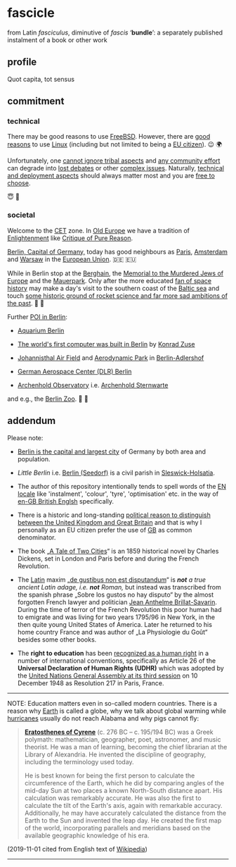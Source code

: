 # fascicle
from Latin _fasciculus_, diminutive of _fascis_ ‘**bundle**’: a separately published instalment of a book or other work

## profile

Quot capita, tot sensus

## commitment

### technical

There may be good reasons to use [FreeBSD](https://en.wikipedia.org/wiki/FreeBSD). However, there are [good reasons](https://en.wikipedia.org/wiki/Linux) to use [Linux](https://www.linux.com/) (including but not limited to being a [EU citizen](https://ec.europa.eu/info/aid-development-cooperation-fundamental-rights/your-rights-eu/eu-charter-fundamental-rights_en)). 
:wink: :earth_africa:

Unfortunately, one [cannot ignore tribal aspects](https://en.wikipedia.org/wiki/Communication) and [any community effort](https://www.debian.org/intro/free) can degrade into [lost debates](https://en.wikipedia.org/wiki/Dogma) or other [complex issues](https://ownyourbits.com/2017/06/12/why-nextcloudpi-uses-apache-and-not-nginx/).  Naturally,  [technical and deployment aspects](https://nextcloud.com/support/) should always matter most and you are [free to choose](https://en.wikipedia.org/wiki/Free_and_open-source_software). 

:innocent: :restroom:

### societal

Welcome to the [CET](https://en.wikipedia.org/wiki/Central_European_Time) zone. In [Old Europe](https://en.wikipedia.org/wiki/Old_Europe_and_New_Europe) we have a tradition of [Enlightenment](https://en.wikipedia.org/wiki/Age_of_Enlightenment) like [Critique of Pure Reason](https://en.wikipedia.org/wiki/Immanuel_Kant). 

[Berlin, Capital of Germany,](https://www.berlin.de/en/) today has good neighbours as [Paris](https://www.paris.fr/), [Amsterdam](https://www.amsterdam.nl/en/) and [Warsaw](http://www.um.warszawa.pl/en) in the [European Union](https://ec.europa.eu/growth/single-market_en). :de: :eu: 

While in Berlin stop at the [Berghain](https://en.wikipedia.org/wiki/Berghain), the [Memorial to the Murdered Jews of Europe](https://www.berlin.de/en/attractions-and-sights/3560249-3104052-memorial-to-the-murdered-jews-of-europe.en.html) and the [Mauerpark](https://en.wikipedia.org/wiki/Mauerpark). Only after the more educated [fan of space history](https://www.nasa.gov/centers/marshall/history/vonbraun/bio.html) may make a day's visit to the southern coast of the [Baltic sea](https://www.cia.gov/library/publications/resources/the-world-factbook/geos/print_gm.html) and touch [some historic ground of rocket science and far more sad ambitions of the past](https://museum-peenemuende.de/?lang=en).
:rocket: :thinking: 
 
Further [POI in Berlin](https://www.berlin.de/en/tourism/):

* [Aquarium Berlin](https://www.aquarium-berlin.de/en)

* [The world's first computer was built in Berlin](https://sdtb.de/museum-of-technology/exhibitions/1256/) by [Konrad Zuse](https://en.wikipedia.org/wiki/Konrad_Zuse) 

* [Johannisthal Air Field](https://en.wikipedia.org/wiki/Johannisthal_Air_Field) and [Aerodynamic Park](https://en.wikipedia.org/wiki/Aerodynamic_Park) in [Berlin-Adlershof](https://www.berlin.de/en/business-and-economy/economic-center/5613189-4011028-science-and-innovation.en.html)

* [German Aerospace Center (DLR) Berlin](https://www.dlr.de/content/en/articles/sites/berlin/about-berlin.html) 

* [Archenhold Observatory](https://en.wikipedia.org/wiki/Archenhold_Observatory) i.e.  [Archenhold Sternwarte](https://www.planetarium.berlin/archenhold-sternwarte)

and e.g., the [Berlin Zoo](https://www.zoo-berlin.de/en).
:panda_face: :tada:

## addendum

Please note:

* [Berlin is the capital and largest city](https://de.wikipedia.org/wiki/Berlin) of Germany by both area and population.

* _Little Berlin_ i.e. [Berlin (Seedorf)](https://en.wikipedia.org/wiki/Berlin_(Seedorf)) is a civil parish in [Sleswick-Holsatia](https://en.wikipedia.org/wiki/Schleswig-Holstein).

* The author of this repository intentionally tends to spell words of the [EN locale](https://en.wikipedia.org/wiki/Locale_(computer_software)) like 'instalment', 'colour', 'tyre', 'optimisation' etc. in the  way of [en-GB British Englsh](https://en.wikipedia.org/wiki/British_English) specifically.

* There is a historic and long-standing [political reason to distinguish between the United Kingdom and Great Britain](https://en.wikipedia.org/wiki/Good_Friday_Agreement) and that is why I personally as an EU citizen prefer the use of [GB](https://en.wikipedia.org/wiki/ISO_3166-1) as common denominator.

* The book „[A Tale of Two Cities](https://fr.wikipedia.org/wiki/Le_Conte_de_deux_cités)“ is an 1859 historical novel by Charles Dickens, set in London and Paris before and during the French Revolution.

* The [Latin](https://es.wikipedia.org/wiki/Lat%C3%ADn) maxim „[de gustibus non est disputandum](https://en.wikipedia.org/wiki/De_gustibus_non_est_disputandum)“ is _**not** a true ancient Latin adage, i.e. **not** Roman,_ but instead was transcribed from the spanish phrase „Sobre los gustos no hay disputo“ by the almost forgotten French lawyer and politician [Jean Anthelme Brillat-Savarin](https://en.wikipedia.org/wiki/Jean_Anthelme_Brillat-Savarin).  During the time of terror of the French Revolution this poor human had to emigrate and was living for two years 1795/96 in New York, in the then quite young United States of America. Later he returned to his home country France and was author of „La Physiologie du Goût“ besides some other books. 

* The **right to education** has been [recognized as a human right](https://en.wikipedia.org/wiki/Right_to_education) in a number of international conventions, specifically as Article 26 of the **Universal Declaration of Human Rights (UDHR)** which was adopted by the [United Nations General Assembly at its third session](https://en.wikipedia.org/wiki/Universal_Declaration_of_Human_Rights) on 10 December 1948 as Resolution 217 in Paris, France.

- - -  

NOTE: Education matters even in so-called modern countries. There is a reason why [Earth](https://en.wikipedia.org/wiki/Earth) is called a globe, why we talk about global warming while [hurricanes](https://en.wikipedia.org/wiki/Tropical_cyclone) usually do not reach Alabama and why pigs cannot fly:

> [**Eratosthenes of Cyrene**](https://de.wikipedia.org/wiki/Eratosthenes) (c. 276 BC – c. 195/194 BC) was a Greek polymath: mathematician, geographer, poet, astronomer, and music theorist. He was a man of learning, becoming the chief librarian at the Library of Alexandria. He invented the discipline of geography, including the terminology used today.
> 
> He is best known for being the first person to calculate the circumference of the Earth, which he did by comparing angles of the mid-day Sun at two places a known North-South distance apart.  His calculation was remarkably accurate. He was also the first to calculate the tilt of the Earth's axis, again with remarkable accuracy.  Additionally, he may have accurately calculated the distance from the Earth to the Sun and invented the leap day.  He created the first map of the world, incorporating parallels and meridians based on the available geographic knowledge of his era.

(2019-11-01 cited from English text of [Wikipedia](https://en.wikipedia.org/wiki/Eratosthenes))

- - -  
